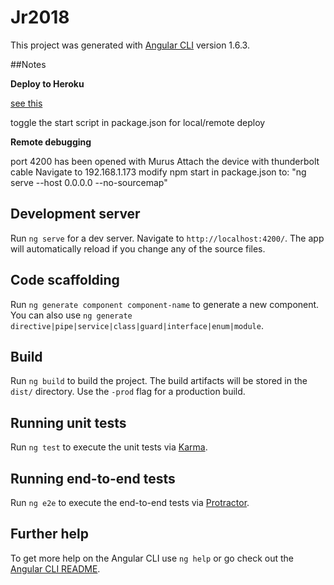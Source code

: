 # Jr2018

This project was generated with [Angular CLI](https://github.com/angular/angular-cli) version 1.6.3.


##Notes

**Deploy to Heroku**

[see this](https://medium.com/@hellotunmbi/how-to-deploy-angular-application-to-heroku-1d56e09c5147)

toggle the start script in package.json for local/remote deploy

**Remote debugging** 

port 4200 has been opened with Murus
Attach the device with thunderbolt cable
Navigate to 192.168.1.173
modify npm start in package.json to:
"ng serve --host 0.0.0.0 --no-sourcemap"


## Development server

Run `ng serve` for a dev server. Navigate to `http://localhost:4200/`. The app will automatically reload if you change any of the source files.

## Code scaffolding

Run `ng generate component component-name` to generate a new component. You can also use `ng generate directive|pipe|service|class|guard|interface|enum|module`.

## Build

Run `ng build` to build the project. The build artifacts will be stored in the `dist/` directory. Use the `-prod` flag for a production build.

## Running unit tests

Run `ng test` to execute the unit tests via [Karma](https://karma-runner.github.io).

## Running end-to-end tests

Run `ng e2e` to execute the end-to-end tests via [Protractor](http://www.protractortest.org/).

## Further help

To get more help on the Angular CLI use `ng help` or go check out the [Angular CLI README](https://github.com/angular/angular-cli/blob/master/README.md).
